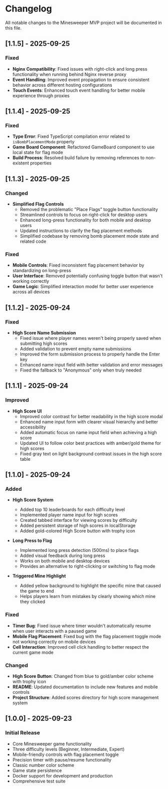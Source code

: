 # Changelog

All notable changes to the Minesweeper MVP project will be documented in this file.

## [1.1.5] - 2025-09-25

### Fixed
- **Nginx Compatibility**: Fixed issues with right-click and long press functionality when running behind Nginx reverse proxy
- **Event Handling**: Improved event propagation to ensure consistent behavior across different hosting configurations
- **Touch Events**: Enhanced touch event handling for better mobile experience through proxies

## [1.1.4] - 2025-09-25

### Fixed
- **Type Error**: Fixed TypeScript compilation error related to `isBombPlacementMode` property
- **Game Board Component**: Refactored GameBoard component to use local state for flag mode
- **Build Process**: Resolved build failure by removing references to non-existent properties

## [1.1.3] - 2025-09-25

### Changed
- **Simplified Flag Controls**
  - Removed the problematic "Place Flags" toggle button functionality
  - Streamlined controls to focus on right-click for desktop users
  - Enhanced long-press functionality for both mobile and desktop users
  - Updated instructions to clarify the flag placement methods
  - Simplified codebase by removing bomb placement mode state and related code

### Fixed
- **Mobile Controls**: Fixed inconsistent flag placement behavior by standardizing on long-press
- **User Interface**: Removed potentially confusing toggle button that wasn't working correctly
- **Game Logic**: Simplified interaction model for better user experience across all devices

## [1.1.2] - 2025-09-24

### Fixed
- **High Score Name Submission**
  - Fixed issue where player names weren't being properly saved when submitting high scores
  - Added validation to prevent empty name submissions
  - Improved the form submission process to properly handle the Enter key
  - Enhanced name input field with better validation and error messages
  - Fixed the fallback to "Anonymous" only when truly needed

## [1.1.1] - 2025-09-24

### Improved
- **High Score UI**
  - Improved color contrast for better readability in the high score modal
  - Enhanced name input form with clearer visual hierarchy and better accessibility
  - Added automatic focus on name input field when achieving a high score
  - Updated UI to follow color best practices with amber/gold theme for high scores
  - Fixed gray text on light background contrast issues in the high score table

## [1.1.0] - 2025-09-24

### Added
- **High Score System**
  - Added top 10 leaderboards for each difficulty level
  - Implemented player name input for high scores
  - Created tabbed interface for viewing scores by difficulty
  - Added persistent storage of high scores in localStorage
  - Added gold-colored High Score button with trophy icon

- **Long Press to Flag**
  - Implemented long press detection (500ms) to place flags
  - Added visual feedback during long press
  - Works on both mobile and desktop devices
  - Provides an alternative to right-clicking or switching to flag mode

- **Triggered Mine Highlight**
  - Added yellow background to highlight the specific mine that caused the game to end
  - Helps players learn from mistakes by clearly showing which mine they clicked

### Fixed
- **Timer Bug**: Fixed issue where timer wouldn't automatically resume when user interacts with a paused game
- **Mobile Flag Placement**: Fixed bug with the flag placement toggle mode not working correctly on mobile devices
- **Cell Interaction**: Improved cell click handling to better respect the current game mode

### Changed
- **High Score Button**: Changed from blue to gold/amber color scheme with trophy icon
- **README**: Updated documentation to include new features and mobile controls
- **Project Structure**: Added scores directory for high score management system

## [1.0.0] - 2025-09-23

### Initial Release
- Core Minesweeper game functionality
- Three difficulty levels (Beginner, Intermediate, Expert)
- Mobile-friendly controls with flag placement toggle
- Precision timer with pause/resume functionality
- Classic number color scheme
- Game state persistence
- Docker support for development and production
- Comprehensive test suite